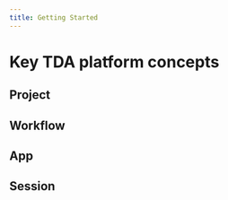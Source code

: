 ```yaml
---
title: Getting Started
---
```


# Key TDA platform concepts

## Project

## Workflow

## App

## Session


<!-- ### Object

The basic unit of information in Speckle is an **object**, not a file.

### Stream 

Speckle stores collections of objects in **streams**. You can think of it as similar a file, or a ISO 19650 information container.

### Version

The name stream invokes the idea of flow, and Speckle is built from the ground up to accomodate flowing data. Each time a Speckle plugin sends data to the server, it creates a new **version** of the data. (These were originally called __clones__. If you ever see that term in the user interface, it means the same thing as a version.)

### Project

Speckle streams must be stored in a **project**. A project is useful for storing 

## Installing the plugins

You can install most of the Speckle plugins with a single installer. It is available either in [ArupApps](http://gloarupapps01/Shopping/requestItem/detail?id=2498) or from [GitHub](https://github.com/arup-group/SpeckleInstaller/releases/latest). New versions of the clients are released first to GitHub, then to ArupApps a few days later.

After running this installer, you will have Speckle plugins for the following software:

* [Revit](/plugins/revit.html)
* [Rhino](/plugins/rhino.html)
* [GSA](/plugins/gsa.html)
* [Grasshopper](/scripting/grasshopper.html)
* [Dynamo](/scripting/dynamo.html)

A few other plugins have a different installation method. Check out their documentation for more details

* [Excel](/plugins/excel.html)
* [Blender](/plugins/blender.html)
* [Python](/scripting/python.html)

## Arup's Speckle servers

There are 5 Speckle servers set up within Arup's cloud network, one in each region. You can log into these servers with your Arup account.

* [Canada](https://canada.speckle.arup.com/)
* [Hong Kong](https://hongkong.speckle.arup.com/)
* [Australia](https://australia.speckle.arup.com/)
* [Ireland](https://ireland.speckle.arup.com/)
* [United Kingdom](https://uk.speckle.arup.com/) -->